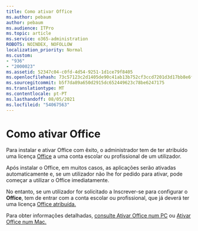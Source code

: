 ```yaml
---
title: Como ativar Office
ms.author: pebaum
author: pebaum
ms.audience: ITPro
ms.topic: article
ms.service: o365-administration
ROBOTS: NOINDEX, NOFOLLOW
localization_priority: Normal
ms.custom:
- "936"
- "2000023"
ms.assetid: 52347c04-c0fd-4d54-9251-1d1ce79f8405
ms.openlocfilehash: 73c57123c2d1405de90c41ab13b752cf3ccd7201d3d17bb8e6f6ae25a2e0e7ad
ms.sourcegitcommit: b5f7da89a650d2915dc652449623c78be6247175
ms.translationtype: MT
ms.contentlocale: pt-PT
ms.lasthandoff: 08/05/2021
ms.locfileid: "54067563"
---
```

# <a name="how-to-activate-office"></a>Como ativar Office

Para instalar e ativar Office com êxito, o administrador tem de ter atribuído uma licença [Office](https://docs.microsoft.com/microsoft-365/admin/add-users/add-users) a uma conta escolar ou profissional de um utilizador.
  
Após instalar o Office, em muitos casos, as aplicações serão ativadas automaticamente e, se um utilizador não lhe for pedido para ativar, pode começar a utilizar o Office imediatamente.
  
No entanto, se um utilizador for solicitado a Inscrever-se para configurar o **Office**, tem de entrar com a conta escolar ou profissional, que já deverá ter uma licença [Office atribuída.](https://docs.microsoft.com/microsoft-365/admin/add-users/add-users)
  
Para obter informações detalhadas, [consulte Ativar Office num PC](https://support.office.com/article/5bd38f38-db92-448b-a982-ad170b1e187e?wt.mc_id=Alchemy_ClientDIA) ou [Ativar Office num Mac.](https://support.office.com/article/7f6646b1-bb14-422a-9ad4-a53410fcefb2?wt.mc_id=Alchemy_ClientDIA)
  